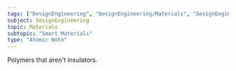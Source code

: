 ```yaml
---
tags: ["DesignEngineering", "DesignEngineering/Materials", "DesignEngineering/Materials/Textiles", "DesignEngineering/Materials/SmartMaterials"]
subject: DesignEngineering
topic: Materials
subtopic: "Smart Materials"
type: "Atomic Note"
---
```


Polymers that aren't insulators.